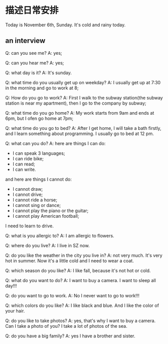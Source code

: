 # 描述日常安排

Today is November 6th, Sunday. It's cold and rainy today.

## an interview

Q: can you see me?
A: yes;

Q: can you hear me?
A: yes;

Q: what day is it?
A: It's sunday.

Q: what time do you usually get up on weekday?
A: I usually get up at 7:30 in the morning and go to work at 8;

Q: How do you go to work?
A: First I walk to the subway station(the subway station is near my apartment), then I go to the company by subway;

Q: what time do you go home?
A: My work starts from 9am and ends at 6pm, but I ofen go home at 7pm;

Q: what time do you go to bed?
A: After I get home, I will take a bath firstly, and I learn something about programming. I usually go to bed at 12 pm.

Q: what can you do?
A: here are things I can do:

- I can speak 3 languages;
- I can ride bike;
- I can read;
- I can write.

and here are things I cannot do:

- I cannot draw;
- I cannot drive;
- I cannot ride a horse;
- I cannot sing or dance;
- I cannot play the piano or the guitar;
- I cannot play American football;

I need to learn to drive.

Q: what is you allergic to?
A: I am allergic to flowers.

Q: where do you live?
A: I live in SZ now.

Q: do you like the weather in the city you live in?
A: not very much. It's very hot in summer. Now it's a little cold and I need to wear a coat.

Q: which season do you like?
A: I like fall, because it's not hot or cold.

Q: what do you want to do?
A: I want to buy a camera. I want to sleep all day!!!

Q: do you want to go to work.
A: No I never want to go to work!!!

Q: which colors do you like?
A: I like black and blue. And I like the color of your hair.

Q: do you like to take photos?
A: yes, that's why I want to buy a camera. Can I take a photo of you? I take a lot of photos of the sea.

Q: do you have a big family?
A: yes I have a brother and sister.

